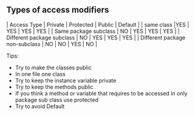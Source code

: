 ## Types of access modifiers

| Access Type | Private | Protected | Public | Default |
| same class  |YES | YES | YES | YES |
| Same package subclass | NO |  YES | YES | YES |
| Different package subclass | NO | YES | YES | YES |
| Different package non-subclass | NO | NO | YES | NO |

Tips:

* Try to make the classes public
* In one file one class
* Try to keep the instance variable private
* Try to keep the methods public
* If you think a method or variable that requires to be accessed in only package sub class use protected
* Try to avoid Default

